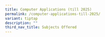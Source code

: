 ```yaml
---
title: Computer Applications (till 2025)
permalink: /computer-applications-till-2025/
variant: tiptap
description: ""
third_nav_title: Subjects Offered
---
```

